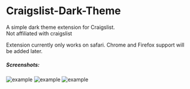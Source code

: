 # Craigslist-Dark-Theme
A simple dark theme extension for Craigslist.  
Not affiliated with craigslist  
    
Extension currently only works on safari. Chrome and Firefox support will be added later.  
  
  
##### Screenshots:
![example](https://i.imgur.com/boDqq0N.png)
![example](https://i.imgur.com/qrUZoni.png)
![example](https://i.imgur.com/TjPVriS.png)

